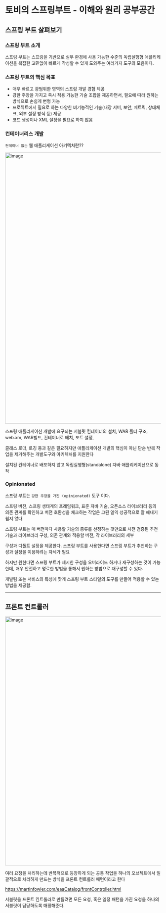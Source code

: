 # 토비의 스프링부트 - 이해와 원리 공부공간

## 스프링 부트 살펴보기


### 스프링 부트 소개 

스프링 부트는 스프링을 기반으로 실무 환경에 사용 가능한 수준의 독립실행형 애플리케이션을 복잡한 고민없이 빠르게 작성할 수 있게 도와주는 여러가지 도구의 모음이다.

### 스프링 부트의 핵심 목표
- 매우 빠르고 광범위한 영역의 스프링 개발 경험 제공
- 강한 주장을 가지고 즉시 적용 가능한 기술 조합을 제공하면서, 필요에 따라 원하는 방식으로 손쉽게 변형 가능
- 프로젝트에서 필요로 하는 다양한 비기능적인 기술(내장 서버, 보안, 메트릭, 상태체크, 외부 설정 방식 등) 제공
- 코드 생성이나 XML 설정을 필요로 하지 않음

### 컨테이너리스 개발 

`컨테이너 없는` 웹 애플리케이션 아키텍처란??

<img width="877" alt="image" src="https://user-images.githubusercontent.com/40031858/213370991-a0f27137-ac2f-45cb-a265-fa1ca10db304.png">

스프링 애플리케이션 개발에 요구되는 서블릿 컨테이너의 설치, WAR 폴더 구조, web.xm, WAR빌드, 컨테이너로 배치, 포트 설정,

클래스 로더, 로깅 등과 같은 필요하지만 애플리케이션 개발의 핵심이 아닌 단순 반복 작업을 제거해주는 개발도구와 아키텍처를 지원한다

설치된 컨테이너로 배포하지 않고 독립실행형(standalone) 자바 애플리케이션으로 동작

### Opinionated

스프링 부트는 `강한 주장을 가진 (opinionated)` 도구 이다.

스프링 버전, 스프링 생태계의 프레임워크, 표준 자바 기술, 오픈소스 라이브러리 등의 의존 관계를 확인하고 버전 호환성을 체크하는 작업은 고된 일익 성공적으로 잘 해내기 쉽지 않다

스프링 부트는 매 버전마다 사용할 기술의 종류를 선정하는 것만으로 사전 검증된 추천 기술과 라이브러리 구성, 의존 관계와 적용할 버전, 각 라이브러리의 세부

구성과 디폴트 설정을 제공한다. 스프링 부트를 사용한다면 스프링 부트가 추천하는 구성과 설정을 이용하려는 자세가 필요

하지만 원한다면 스프링 부트가 제시한 구성을 오버라이드 하거나 재구성하는 것이 가능한데, 매우 안전하고 명료한 방법을 통해서 원하는 방법으로 재구성할 수 있다. 

개발팀 또는 서비스의 특성에 맞게 스프링 부트 스타일의 도구를 만들어 적용할 수 있는 방법을 제공함.


----

## 프론트 컨트롤러

<img width="805" alt="image" src="https://user-images.githubusercontent.com/40031858/213623406-d104f688-3224-4833-838e-bf28afeaf143.png">

여러 요청을 처리하는데 반복적으로 등장하게 되는 공통 작업을 하나의 오브젝트에서 일괄적으로 처리하게 만드는 방식을 프론트 컨트롤러 패턴이라고 한다

https://martinfowler.com/eaaCatalog/frontController.html

서블릿을 프론트 컨트롤러로 만들려면 모든 요청, 혹은 일정 패턴을 가진 요청을 하나의 서블릿이 담당하도록 매핑해준다.